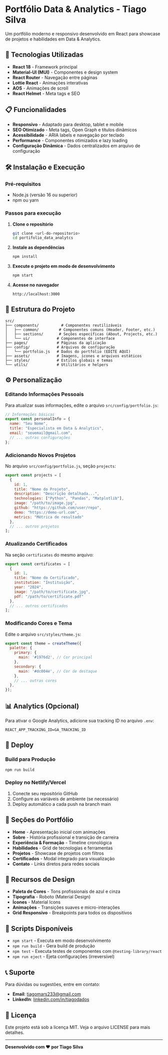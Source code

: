 # Portfólio Data & Analytics - Tiago Silva

Um portfólio moderno e responsivo desenvolvido em React para showcase de projetos e habilidades em Data & Analytics.

## 🚀 Tecnologias Utilizadas

- **React 18** - Framework principal
- **Material-UI (MUI)** - Componentes e design system
- **React Router** - Navegação entre páginas
- **Lottie React** - Animações interativas
- **AOS** - Animações de scroll
- **React Helmet** - Meta tags e SEO

## 📋 Funcionalidades

- **Responsivo** - Adaptado para desktop, tablet e mobile
- **SEO Otimizado** - Meta tags, Open Graph e títulos dinâmicos
- **Acessibilidade** - ARIA labels e navegação por teclado
- **Performance** - Componentes otimizados e lazy loading
- **Configuração Dinâmica** - Dados centralizados em arquivo de configuração

## 🛠️ Instalação e Execução

### Pré-requisitos
- Node.js (versão 16 ou superior)
- npm ou yarn

### Passos para execução

1. **Clone o repositório**
   ```bash
   git clone <url-do-repositorio>
   cd portifolio_data_analytcs
   ```

2. **Instale as dependências**
   ```bash
   npm install
   ```

3. **Execute o projeto em modo de desenvolvimento**
   ```bash
   npm start
   ```

4. **Acesse no navegador**
   ```
   http://localhost:3000
   ```

## 📁 Estrutura do Projeto

```
src/
├── components/          # Componentes reutilizáveis
│   ├── common/         # Componentes comuns (Header, Footer, etc.)
│   ├── sections/       # Seções específicas (About, Projects, etc.)
│   └── ui/            # Componentes de interface
├── pages/             # Páginas da aplicação
├── config/            # Arquivos de configuração
│   └── portfolio.js   # Dados do portfólio (EDITE AQUI)
├── assets/            # Imagens, ícones e arquivos estáticos
├── styles/            # Estilos globais e temas
└── utils/             # Utilitários e helpers
```

## ⚙️ Personalização

### Editando Informações Pessoais

Para atualizar suas informações, edite o arquivo `src/config/portfolio.js`:

```javascript
// Informações básicas
export const personalInfo = {
  name: "Seu Nome",
  title: "Especialista em Data & Analytics",
  email: "seuemail@gmail.com",
  // ... outras configurações
};
```

### Adicionando Novos Projetos

No arquivo `src/config/portfolio.js`, seção `projects`:

```javascript
export const projects = [
  {
    id: 1,
    title: "Nome do Projeto",
    description: "Descrição detalhada...",
    technologies: ["Python", "Pandas", "Matplotlib"],
    image: "/path/to/image.jpg",
    github: "https://github.com/user/repo",
    demo: "https://demo-url.com",
    metrics: "Métrica de resultado"
  },
  // ... outros projetos
];
```

### Atualizando Certificados

Na seção `certificates` do mesmo arquivo:

```javascript
export const certificates = [
  {
    id: 1,
    title: "Nome do Certificado",
    institution: "Instituição",
    year: "2024",
    image: "/path/to/certificate.jpg",
    pdf: "/path/to/certificate.pdf"
  },
  // ... outros certificados
];
```

### Modificando Cores e Tema

Edite o arquivo `src/styles/theme.js`:

```javascript
export const theme = createTheme({
  palette: {
    primary: {
      main: '#1976d2', // Cor principal
    },
    secondary: {
      main: '#dc004e', // Cor de destaque
    },
    // ... outras cores
  },
});
```

## 📊 Analytics (Opcional)

Para ativar o Google Analytics, adicione sua tracking ID no arquivo `.env`:

```env
REACT_APP_TRACKING_ID=GA_TRACKING_ID
```

## 🚀 Deploy

### Build para Produção

```bash
npm run build
```

### Deploy no Netlify/Vercel

1. Conecte seu repositório GitHub
2. Configure as variáveis de ambiente (se necessário)
3. Deploy automático a cada push na branch main

## 📱 Seções do Portfólio

- **Home** - Apresentação inicial com animações
- **Sobre** - História profissional e transição de carreira
- **Experiência & Formação** - Timeline cronológica
- **Habilidades** - Grid de tecnologias e ferramentas
- **Projetos** - Showcase de projetos com filtros
- **Certificados** - Modal integrado para visualização
- **Contato** - Links diretos para redes sociais

## 🎨 Recursos de Design

- **Paleta de Cores** - Tons profissionais de azul e cinza
- **Tipografia** - Roboto (Material Design)
- **Ícones** - Material Icons
- **Animações** - Transições suaves e micro-interações
- **Grid Responsivo** - Breakpoints para todos os dispositivos

## 🔧 Scripts Disponíveis

- `npm start` - Executa em modo desenvolvimento
- `npm run build` - Gera build de produção
- `npm test` - Executa testes de componentes com `@testing-library/react`
- `npm run eject` - Ejeta configurações (irreversível)

## 📞 Suporte

Para dúvidas ou sugestões, entre em contato:
- **Email**: tiagomars233@gmail.com
- **LinkedIn**: [linkedin.com/in/tiagodados](https://linkedin.com/in/tiagodados)

## 📄 Licença

Este projeto está sob a licença MIT. Veja o arquivo LICENSE para mais detalhes.

---

**Desenvolvido com ❤️ por Tiago Silva**
